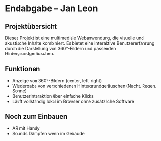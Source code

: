 # Endabgabe – Jan Leon

## Projektübersicht

Dieses Projekt ist eine multimediale Webanwendung, die visuelle und akustische Inhalte kombiniert. Es bietet eine interaktive Benutzererfahrung durch die Darstellung von 360°-Bildern und passenden Hintergrundgeräuschen.

## Funktionen

- Anzeige von 360°-Bildern (center, left, right)
- Wiedergabe von verschiedenen Hintergrundgeräuschen (Nacht, Regen, Sonne)
- Benutzerinteraktion über einfache Klicks
- Läuft vollständig lokal im Browser ohne zusätzliche Software

## Noch zum Einbauen 
- AR mit Handy 
- Sounds Dämpfen wenn im Gebäude
